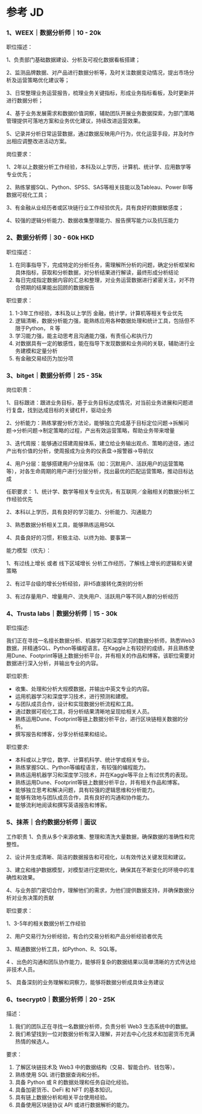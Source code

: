 # 参考 JD

### 1、WEEX｜数据分析师｜10 - 20k

职位描述： 

1、负责部门基础数据建设、分析及可视化数据看板搭建； 

2、监测品牌数据、对产品进行数据分析等，及时关注数据变动情况，提出市场分析及运营策略优化建议等； 

3、日常整理业务运营报告，梳理业务关键指标，形成业务指标看板，及时更新并进行数据分析； 

4、基于业务发展需求和数据价值洞察，辅助团队开展业务数据探索，为部门策略管理提供可落地方案和业务优化建议，持续改进运营效果。 

5、记录并分析日常运营数据，通过数据反映用户行为，优化运营手段，并及时作出相应调整改进活动方案。

 岗位要求： 

1、2年以上数据分析工作经验，本科及以上学历，计算机、统计学、应用数学等专业优先； 

2、熟练掌握SQL、Python、SPSS、SAS等相关技能以及Tableau、Power BI等数据可视化工具； 

3、有金融从业经历者或区块链行业工作经验优先，具有良好的数据敏感度； 

4、较强的逻辑分析能力、数据收集整理能力、报告撰写能力以及抗压能力

### 2、数据分析师｜30 - 60k HKD

职位描述：

1. 在同事指导下，完成特定的分析任务，需理解所分析的问题，确定分析框架和具体指标，获取和分析数据，对分析结果进行解读，最终形成分析结论
2. 每日完成指定数据内容的汇总和整理，对业务运营数据进行紧密关注，对不符合预期的结果能出回顾的数据报告

职位要求：

1. 1-3年工作经验，本科及以上学历  金融，统计学，计算机等相关专业优先
2. 逻辑清晰，数据分析能力强，能熟练应用各种数据处理和统计工具，包括但不限于Python， R 等
3. 学习能力强，能主动思考且沟通能力强，有责任心和执行力
4. 对数据具有一定的敏感性，能在指导下发现数据和业务间的关联，辅助进行业务建模和定量分析
5. 有金融交易经历为加分项

### 3、bitget｜数据分析师｜25 - 35k

岗位职责：

1、目标跟进：跟进业务目标，基于业务目标达成情况，对当前业务进展和问题进行复盘，找到达成目标的关键杠杆，驱动业务

2、分析能力：熟练掌握分析方法论，能够独立完成基于目标定位问题->拆解问题->分析问题->制定策略的过程，产出有效运营策略，帮助业务带来增量

3、迭代周报：能够通过搭建周报体系，建立给业务输出观点、策略的途径，通过产出有价值的分析，使周报成为业务的仪表盘->报警器->导航仪

4、用户分层：能够搭建用户分层体系（如：沉默用户、活跃用户的运营策略等），对各生命周期的用户进行分层分析，找出最优的匹配运营策略，推动目标达成

任职要求：
1、统计学、数学等相关专业优先，有互联网／金融相关的数据分析工作经验优先

2、本科以上学历，具有良好的学习能力、分析能力、沟通能力

3、熟悉数据分析相关工具，能够熟练运用SQL

4、具备良好的习惯，积极主动、以终为始、要事第一

能力模型（优先）：

1、有过线上增长 或者 线下区域增长 分析工作经历，了解线上增长的逻辑和关键策略

2、有过平台级的增长分析经验，非H5直接转化类别的分析

3、有过存量用户、增量用户、流失用户、活跃用户等不同人群的分析经历

### 4、Trusta labs｜数据分析师｜15 - 30k

职位描述:

我们正在寻找一名擅长数据分析、机器学习和深度学习的数据分析师，熟悉Web3数据，并精通SQL、Python等编程语言。在Kaggle上有较好的成绩，并且熟练使用Dune、Footprint等链上数据分析平台，并有相关的作品和博客。该职位需要对数据进行深入分析，并输出专业的内容。


职位职责:

- 收集、处理和分析大规模数据，并输出中英文专业的内容。
- 运用机器学习和深度学习技术，进行预测和建模。
- 与团队成员合作，设计和实现数据分析流程和工具。
- 通过数据可视化工具，将分析结果清晰地呈现给相关人员。
- 熟练运用Dune、Footprint等链上数据分析平台，进行区块链相关数据的分析。
- 撰写报告和博客，分享分析结果和结论。


职位要求:

- 本科或以上学位，数学、计算机科学、统计学或相关专业。
- 熟练掌握SQL、Python等编程语言，有较强的编程能力。
- 熟练运用机器学习和深度学习技术，并在Kaggle等平台上有过优秀的表现。
- 熟练运用Dune、Footprint等链上数据分析平台，并有相关作品和博客。
- 能够独立思考和解决问题，具有较强的逻辑思维和分析能力。
- 能够有效地与团队成员合作，具有良好的沟通和协作能力。
- 能够流利地阅读和撰写英语报告和博客。

### 5、抹茶｜合约数据分析师｜面议

工作职责
1、负责从多个来源收集、整理和清洗大量数据，确保数据的准确性和完整性。

2、设计并生成清晰、简洁的数据报告和可视化，以有效传达关键发现和建议。

3、建立和维护数据模型，对模型进行定期优化，确保其在不断变化的环境中的准确性和效果。

4、与业务部门密切合作，理解他们的需求，为他们提供数据支持，并确保数据分析对业务决策的贡献

职位要求：

1、3-5年的相关数据分析工作经验

2、用户交易行为分析经验，有合约交易分析和产品分析经验者优先

3、精通数据分析工具，如Python、R、SQL等。

4 、出色的沟通和团队协作能力，能够将复杂的数据结果以简单清晰的方式传达给非技术人员。

5、 具备深刻的业务理解和洞察力，能够将数据分析成具体业务建议

### 6、tsecrypt0｜数据分析师｜20 - 25K

描述：

1. 我们的团队正在寻找一名数据分析师，负责分析 Web3 生态系统中的数据。
2. 我们希望找到一位对数据分析有深入理解，并对去中心化技术和加密货币充满热情的候选人。


要求：

1. 了解区块链技术及 Web3 中的数据结构（交易、智能合约、钱包等）。
2. 熟练使用 SQL 进行数据查询和分析。
3. 具备 Python 或 R 的数据处理和任务自动化经验。
4. 具备加密货币、DeFi 和 NFT 的基本知识。
5. 具有链上数据分析和相关平台使用经验。
6. 具备使用区块链协议 API 或进行数据解析的能力。
